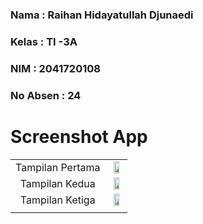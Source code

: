 ### **Nama**      : Raihan Hidayatullah Djunaedi
### **Kelas**     : TI -3A
### **NIM**       : 2041720108
### **No Absen**  : 24
# 

# Screenshot App

<table>
  <tr align="center">
    <td>
    Tampilan Pertama
    <td> <img src="https://user-images.githubusercontent.com/95725937/201817394-110b60c6-7f68-4278-a006-c84e2157514c.png" width=70% height=70%></td>
    </td>
    </tr>
    <tr align="center">
    <td>    
    Tampilan Kedua
    <td><img src="https://user-images.githubusercontent.com/95725937/201817711-50c3fd90-decb-49c8-85be-226bb28b950f.png" width=70% height=70%></td>
    </td>
    </tr>
    <tr align="center">
    <td>
    Tampilan Ketiga
    <td><img src="https://user-images.githubusercontent.com/95725937/201817726-f7e793dc-4c37-4439-b50c-92fbd6d0acf8.png" width=70% height=70%></td>
    </td>
    </tr>
    <tr align="center">
    <td>
  </tr>
 </table>

